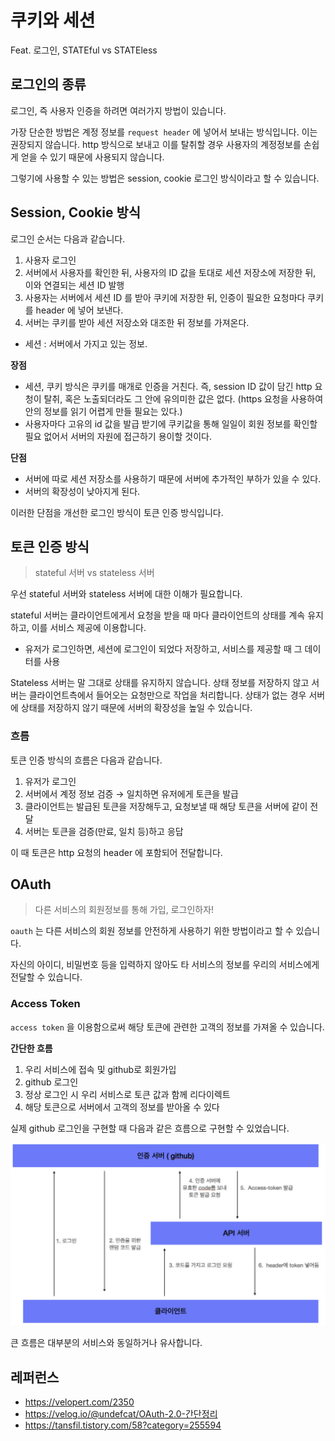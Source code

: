 # 쿠키와 세션 

Feat. 로그인, STATEful vs STATEless



## 로그인의 종류

로그인, 즉 사용자 인증을 하려면 여러가지 방법이 있습니다.

가장 단순한 방법은 계정 정보를 `request header` 에 넣어서 보내는 방식입니다. 이는 권장되지 않습니다. 
http 방식으로 보내고 이를 탈취할 경우 사용자의 계정정보를 손쉽게 얻을 수 있기 때문에 사용되지 않습니다.

그렇기에 사용할 수 있는 방법은 session, cookie 로그인 방식이라고 할 수 있습니다.



## Session, Cookie 방식

로그인 순서는 다음과 같습니다.

1. 사용자 로그인
2. 서버에서 사용자를 확인한 뒤, 사용자의 ID 값을 토대로 세션 저장소에 저장한 뒤, 이와 연결되는 세션 ID 발행
3. 사용자는 서버에서 세션 ID 를 받아 쿠키에 저장한 뒤, 인증이 필요한 요청마다 쿠키를 header 에 넣어 보낸다.
4. 서버는 쿠키를 받아 세션 저장소와 대조한 뒤 정보를 가져온다.

- 세션 : 서버에서 가지고 있는 정보. 

**장점**

- 세션, 쿠키 방식은 쿠키를 매개로 인증을 거친다. 즉, session ID 값이 담긴 http 요청이 탈취, 혹은 노출되더라도 그 안에 유의미한 값은 없다. (https 요청을 사용하여 안의 정보를 읽기 어렵게 만들 필요는 있다.)
- 사용자마다 고유의 id 값을 발급 받기에 쿠키값을 통해 일일이 회원 정보를 확인할 필요 없어서 서버의 자원에 접근하기 용이할 것이다.

**단점**

- 서버에 따로 세션 저장소를 사용하기 때문에 서버에 추가적인 부하가 있을 수 있다.
- 서버의 확장성이 낮아지게 된다.

이러한 단점을 개선한 로그인 방식이 토큰 인증 방식입니다.



## 토큰 인증 방식

> stateful 서버 vs stateless 서버

우선 stateful 서버와 stateless 서버에 대한 이해가 필요합니다.

stateful 서버는 클라이언트에게서 요청을 받을 때 마다 클라이언트의 상태를 계속 유지하고, 이를 서비스 제공에 이용합니다. 

- 유저가 로그인하면, 세션에 로그인이 되었다 저장하고, 서비스를 제공할 때 그 데이터를 사용

Stateless 서버는 말 그대로 상태를 유지하지 않습니다. 상태 정보를 저장하지 않고 서버는 클라이언트측에서 들어오는 요청만으로 작업을 처리합니다.  상태가 없는 경우 서버에 상태를 저장하지 않기 때문에 서버의 확장성을 높일 수 있습니다.

### 흐름

토큰 인증 방식의 흐름은 다음과 같습니다.

1. 유저가 로그인
2. 서버에서 계정 정보 검증 → 일치하면 유저에게 토큰을 발급
3. 클라이언트는 발급된 토큰을 저장해두고, 요청보낼 때 해당 토큰을 서버에 같이 전달
4. 서버는 토큰을 검증(만료, 일치 등)하고 응답

이 때 토큰은 http 요청의 header 에 포함되어 전달합니다.



## **OAuth**

> 다른 서비스의 회원정보를 통해 가입, 로그인하자!

`oauth` 는 다른 서비스의 회원 정보를 안전하게 사용하기 위한 방법이라고 할 수 있습니다.

자신의 아이디, 비밀번호 등을 입력하지 않아도 타 서비스의 정보를 우리의 서비스에게 전달할 수 있습니다.



### Access Token

`access token` 을 이용함으로써 해당 토큰에 관련한 고객의 정보를 가져올 수 있습니다.

**간단한 흐름**

1. 우리 서비스에 접속 및 github로 회원가입
2. github 로그인
3. 정상 로그인 시 우리 서비스로 토큰 값과 함께 리다이렉트
4. 해당 토큰으로 서버에서 고객의 정보를 받아올 수 있다

실제 github 로그인을 구현할 때 다음과 같은 흐름으로 구현할 수 있었습니다.

![image-20210430233705315](../assets/web/login_process.png)

큰 흐름은 대부분의 서비스와 동일하거나 유사합니다.





## 레퍼런스

- https://velopert.com/2350
- https://velog.io/@undefcat/OAuth-2.0-간단정리
- https://tansfil.tistory.com/58?category=255594

